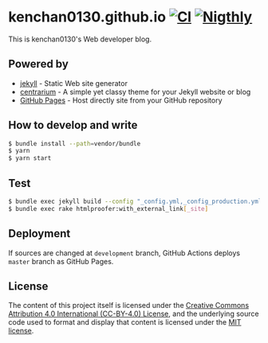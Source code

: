 # kenchan0130.github.io [![CI](https://github.com/kenchan0130/kenchan0130.github.io/workflows/CI/badge.svg)](https://github.com/kenchan0130/kenchan0130.github.io/actions?query=workflow%3ACI) [![Nigthly](https://github.com/kenchan0130/kenchan0130.github.io/workflows/Nigthly/badge.svg)](https://github.com/kenchan0130/kenchan0130.github.io/actions?query=workflow%3ANigthly)

This is kenchan0130's Web developer blog.

## Powered by

- [jekyll](https://jekyllrb.com/) - Static Web site generator
- [centrarium](https://github.com/bencentra/centrarium) - A simple yet classy theme for your Jekyll website or blog
- [GitHub Pages](https://pages.github.com/) - Host directly site from your GitHub repository

## How to develop and write

```sh
$ bundle install --path=vendor/bundle
$ yarn
$ yarn start
```

## Test

```sh
$ bundle exec jekyll build --config "_config.yml,_config_production.yml"
$ bundle exec rake htmlproofer:with_external_link[_site]
```

## Deployment

If sources are changed at `development` branch, GitHub Actions deploys `master` branch as GitHub Pages.

## License

The content of this project itself is licensed under the [Creative Commons Attribution 4.0 International (CC-BY-4.0) License](https://creativecommons.org/licenses/by/4.0/), and the underlying source code used to format and display that content is licensed under the [MIT license](LICENSE.md).
